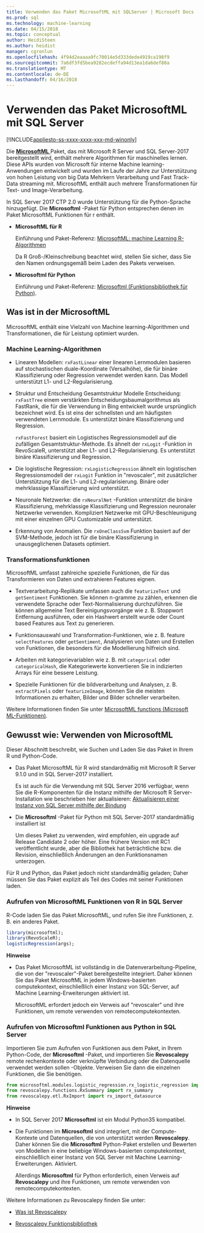 ```yaml
---
title: Verwenden das Paket MicrosoftML mit SQLServer | Microsoft Docs
ms.prod: sql
ms.technology: machine-learning
ms.date: 04/15/2018
ms.topic: conceptual
author: HeidiSteen
ms.author: heidist
manager: cgronlun
ms.openlocfilehash: 4f94d2eaaaa9fc70014e5d333dede4919ca198f9
ms.sourcegitcommit: 7a6df3fd5bea9282ecdeffa94d13ea1da6def80a
ms.translationtype: MT
ms.contentlocale: de-DE
ms.lasthandoff: 04/16/2018
---
```

# <a name="using-the-microsoftml-package-with-sql-server"></a>Verwenden das Paket MicrosoftML mit SQL Server
[!INCLUDE[appliesto-ss-xxxx-xxxx-xxx-md-winonly](../includes/appliesto-ss-xxxx-xxxx-xxx-md-winonly.md)]

Die [ **MicrosoftML** ](https://msdn.microsoft.com/microsoft-r/microsoftml-introduction) Paket, das mit Microsoft R Server und SQL Server-2017 bereitgestellt wird, enthält mehrere Algorithmen für maschinelles lernen. Diese APIs wurden von Microsoft für interne Machine learning-Anwendungen entwickelt und wurden im Laufe der Jahre zur Unterstützung von hohen Leistung von big Data Mehrkern Verarbeitung und Fast Track-Data streaming mit. MicrosoftML enthält auch mehrere Transformationen für Text- und Image-Verarbeitung.

In SQL Server 2017 CTP 2.0 wurde Unterstützung für die Python-Sprache hinzugefügt. Die **Microsoftml** -Paket für Python entsprechen denen im Paket MicrosoftML Funktionen für r enthält. 

+ **MicrosoftML für R**

    Einführung und Paket-Referenz: [MicrosoftML: machine Learning R-Algorithmen](https://docs.microsoft.com/en-us/r-server/r-reference/microsoftml/microsoftml-package)

    Da R Groß-/Kleinschreibung beachtet wird, stellen Sie sicher, dass Sie den Namen ordnungsgemäß beim Laden des Pakets verweisen.

+ **Microsoftml für Python**

    Einführung und Paket-Referenz: [Microsoftml (Funktionsbibliothek für Python)](https://docs.microsoft.com/r-server/python-reference/microsoftml/microsoftml-package). 

## <a name="whats-in-microsoftml"></a>Was ist in der MicrosoftML

MicrosoftML enthält eine Vielzahl von Machine learning-Algorithmen und Transformationen, die für Leistung optimiert wurden.

### <a name="machine-learning-algorithms"></a>Machine Learning-Algorithmen

-  Linearen Modellen: `rxFastLinear` einer linearen Lernmodulen basieren auf stochastischen duale-Koordinate (Versalhöhe), die für binäre Klassifizierung oder Regression verwendet werden kann. Das Modell unterstützt L1- und L2-Regularisierung.

- Struktur und Entscheidung Gesamtstruktur Modelle Entscheidung: `rxFastTree` einem verstärkten Entscheidungsbaumalgorithmus als FastRank, die für die Verwendung in Bing entwickelt wurde ursprünglich bezeichnet wird. Es ist eins der schnellsten und am häufigsten verwendeten Lernmodule. Es unterstützt binäre Klassifizierung und Regression.

  `rxFastForest` basiert ein Logistisches Regressionsmodell auf die zufälligen Gesamtstruktur-Methode. Es ähnelt der `rxLogit` -Funktion in RevoScaleR, unterstützt aber L1- und L2-Regularisierung. Es unterstützt binäre Klassifizierung und Regression.

- Die logistische Regression: `rxLogisticRegression` ähnelt ein logistischen Regressionsmodell der `rxLogit` Funktion in "revoscaler", mit zusätzlicher Unterstützung für die L1- und L2-regularisierung. Binäre oder mehrklassige Klassifizierung wird unterstützt.

- Neuronale Netzwerke: die `rxNeuralNet` -Funktion unterstützt die binäre Klassifizierung, mehrklassige Klassifizierung und Regression neuronaler Netzwerke verwenden. Kompliziert Netzwerke mit GPU-Beschleunigung mit einer einzelnen GPU Customizable und unterstützt.

- Erkennung von Anomalien.  Die `rxOneClassSvm` Funktion basiert auf der SVM-Methode, jedoch ist für die binäre Klassifizierung in unausgeglichenen Datasets optimiert.

### <a name="transformation-functions"></a>Transformationsfunktionen

MicrosoftML umfasst zahlreiche spezielle Funktionen, die für das Transformieren von Daten und extrahieren Features eignen.

- Textverarbeitung-Replikate umfassen auch die `featurizeText` und `getSentiment` Funktionen. Sie können n-gramme zu zählen, erkennen die verwendete Sprache oder Text-Normalisierung durchzuführen. Sie können allgemeine Text Bereinigungsvorgänge wie z. B. Stoppwort Entfernung ausführen, oder ein Hashwert erstellt wurde oder Count based Features aus Text zu generieren.

- Funktionsauswahl und Transformation-Funktionen, wie z. B. feature `selectFeatures` oder `getSentiment`, Analysieren von Daten und Erstellen von Funktionen, die besonders für die Modellierung hilfreich sind.

- Arbeiten mit kategorievariablen wie z. B. mit `categorical` oder `categoricalHash`, die Kategoriewerte konvertieren Sie in indizierten Arrays für eine bessere Leistung.

- Spezielle Funktionen für die bildverarbeitung und Analysen, z. B. `extractPixels` oder `featurizeImage`, können Sie die meisten Informationen zu erhalten, Bilder und Bilder schneller verarbeiten.

Weitere Informationen finden Sie unter [MicrosoftML functions (Microsoft ML-Funktionen)](https://msdn.microsoft.com/microsoft-r/microsoftml/microsoftml).

## <a name="how-to-use-microsoftml"></a>Gewusst wie: Verwenden von MicrosoftML

Dieser Abschnitt beschreibt, wie Suchen und Laden Sie das Paket in Ihrem R und Python-Code.

+ Das Paket MicrosoftML für R wird standardmäßig mit Microsoft R Server 9.1.0 und in SQL Server-2017 installiert.

    Es ist auch für die Verwendung mit SQL Server 2016 verfügbar, wenn Sie die R-Komponenten für die Instanz mithilfe der Microsoft R Server-Installation wie beschrieben hier aktualisieren: [Aktualisieren einer Instanz von SQL Server mithilfe der Bindung](r/use-sqlbindr-exe-to-upgrade-an-instance-of-sql-server.md)

+ Die **Microsoftml** -Paket für Python mit SQL Server-2017 standardmäßig installiert ist 

   Um dieses Paket zu verwenden, wird empfohlen, ein upgrade auf Release Candidate 2 oder höher. Eine frühere Version mit RC1 veröffentlicht wurde, aber die Bibliothek hat beträchtliche bzw. die Revision, einschließlich Änderungen an den Funktionsnamen unterzogen. 

Für R und Python, das Paket jedoch nicht standardmäßig geladen; Daher müssen Sie das Paket explizit als Teil des Codes mit seiner Funktionen laden.

### <a name="calling-microsoftml-functions-from-r-in-sql-server"></a>Aufrufen von MicrosoftML Funktionen von R in SQL Server

R-Code laden Sie das Paket MicrosoftML, und rufen Sie ihre Funktionen, z. B. ein anderes Paket.

```R
library(microsoftml);
library(RevoScaleR);
logisticRegression(args);
```

**Hinweise**

+ Das Paket MicrosoftML ist vollständig in die Datenverarbeitung-Pipeline, die von der "revoscaler"-Paket bereitgestellte integriert. Daher können Sie das Paket MicrosoftML in jedem Windows-basierten computekontext, einschließlich einer Instanz von SQL-Server, auf Machine Learning-Erweiterungen aktiviert ist.

    MicrosoftML erfordert jedoch ein Verweis auf "revoscaler" und ihre Funktionen, um remote verwenden von remotecomputekontexten.

### <a name="calling-microsoftml-functions-from-python-in-sql-server"></a>Aufrufen von Microsoftml Funktionen aus Python in SQL Server

Importieren Sie zum Aufrufen von Funktionen aus dem Paket, in Ihrem Python-Code, der **Microsoftml** -Paket, und importieren Sie **Revoscalepy** remote rechenkontexte oder verknüpfte Verbindung oder die Datenquelle verwendet werden sollen -Objekte. Verweisen Sie dann die einzelnen Funktionen, die Sie benötigen.

```Python
from microsoftml.modules.logistic_regression.rx_logistic_regression import rx_logistic_regression
from revoscalepy.functions.RxSummary import rx_summary
from revoscalepy.etl.RxImport import rx_import_datasource
```

**Hinweise**

+ In SQL Server 2017 **Microsoftml** ist ein Modul Python35 kompatibel. 

+ Die Funktionen im **Microsoftml** sind integriert, mit der Compute-Kontexte und Datenquellen, die von unterstützt werden **Revoscalepy**. Daher können Sie die **Microsoftml** Python-Paket erstellen und Bewerten von Modellen in eine beliebige Windows-basierten computekontext, einschließlich einer Instanz von SQL Server mit Machine Learning-Erweiterungen. Aktiviert.

    Allerdings **Microsoftml** für Python erforderlich, einen Verweis auf **Revoscalepy** und ihre Funktionen, um remote verwenden von remotecomputekontexten.

Weitere Informationen zu Revoscalepy finden Sie unter:

+ [Was ist Revoscalepy](python/what-is-revoscalepy.md)

+ [Revoscalepy Funktionsbibliothek](https://docs.microsoft.com/en-us/r-server/python-reference/revoscalepy/revoscalepy-package) 
